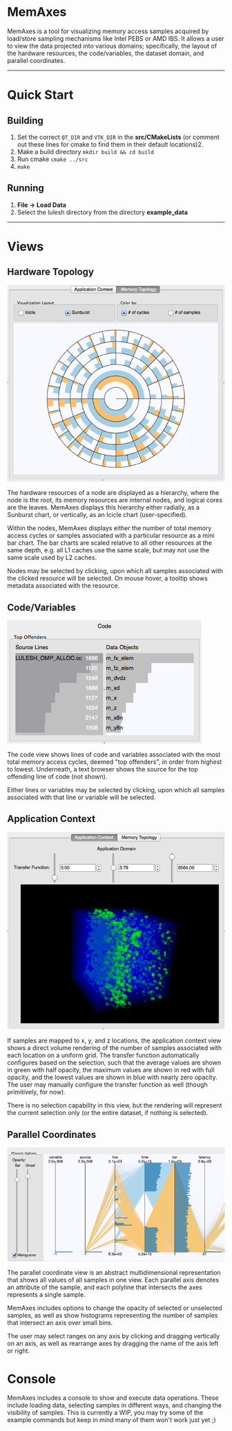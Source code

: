 # MemAxes
MemAxes is a tool for visualizing memory access samples acquired by load/store sampling mechanisms like Intel PEBS or AMD IBS. It allows a user to view the data projected into various domains; specifically, the layout of the hardware resources, the code/variables, the dataset domain, and parallel coordinates. 

----
# Quick Start
## Building
1. Set the correct `QT_DIR` and `VTK_DIR` in the **src/CMakeLists** (or comment out these lines for cmake to find them in their default locations)2. 
2. Make a build directory `mkdir build && cd build`
3. Run cmake `cmake ../src`
4. `make`

## Running
1. **File → Load Data**
2. Select the lulesh directory from the directory **example_data**

----
# Views
## Hardware Topology
![image](images/topo.png)

The hardware resources of a node are displayed as a hierarchy, where the node is the root, its memory resources are internal nodes, and logical cores are the leaves. MemAxes displays this hierarchy either radially, as a Sunburst chart, or vertically, as an Icicle chart (user-specified).

Within the nodes, MemAxes displays either the number of total memory access cycles or samples associated with a particular resource as a mini bar chart. The bar charts are scaled relative to all other resources at the same depth, e.g. all L1 caches use the same scale, but may not use the same scale used by L2 caches. 

Nodes may be selected by clicking, upon which all samples associated with the clicked resource will be selected. On mouse hover, a tooltip shows metadata associated with the resource.

## Code/Variables
![image](images/code.png)

The code view shows lines of code and variables associated with the most total memory access cycles, deemed "top offenders", in order from highest to lowest. Underneath, a text browser shows the source for the top offending line of code (not shown). 

Either lines or variables may be selected by clicking, upon which all samples associated with that line or variable will be selected. 

## Application Context
![image](images/application.png)

If samples are mapped to x, y, and z locations, the application context view shows a direct volume rendering of the number of samples associated with each location on a uniform grid. The transfer function automatically configures based on the selection, such that the average values are shown in green with half opacity, the maximum values are shown in red with full opacity, and the lowest values are shown in blue with nearly zero opacity. The user may manually configure the transfer function as well (though primitively, for now).

There is no selection capability in this view, but the rendering will represent the current selection only (or the entire dataset, if nothing is selected).
## Parallel Coordinates
![image](images/pcoords.png)

The parallel coordinate view is an abstract multidimensional representation that shows all values of all samples in one view. Each parallel axis denotes an attribute of the sample, and each polyline that intersects the axes represents a single sample. 

MemAxes includes options to change the opacity of selected or unselected samples, as well as show histograms representing the number of samples that intersect an axis over small bins. 

The user may select ranges on any axis by clicking and dragging vertically on an axis, as well as rearrange axes by dragging the name of the axis left or right. 

# Console

MemAxes includes a console to show and execute data operations. These include loading data, selecting samples in different ways, and changing the visibility of samples. This is currently a WIP, you may try some of the example commands but keep in mind many of them won't work just yet ;)
